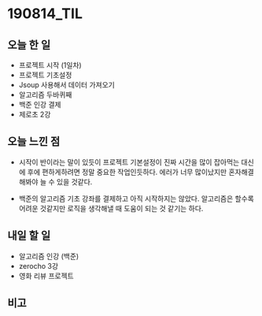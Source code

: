 # 190814_TIL
## 오늘 한 일
- 프로젝트 시작 (1일차)
- 프로젝트 기초설정
- Jsoup 사용해서 데이터 가져오기
- 알고리즘 두바퀴째
- 백준 인강 결제  
- 제로초 2강 
##

## 오늘 느낀 점
- 시작이 반이라는 말이 있듯이 프로젝트 기본설정이 진짜 시간을 많이 잡아먹는 대신에 후에 편하게하려면 정말 중요한 작업인듯하다. 에러가 너무 많이났지만 혼자해결해봐야 늘 수 있을 것같다.

- 백준의 알고리즘 기초 강좌를 결제하고 아직 시작하지는 않았다. 알고리즘은 할수록 어려운 것같지만 로직을 생각해낼 때 도움이 되는 것 같기는 하다.

## 내일 할 일
- 알고리즘 인강 (백준)
- zerocho 3강 
- 영화 리뷰 프로젝트
##

## 비고